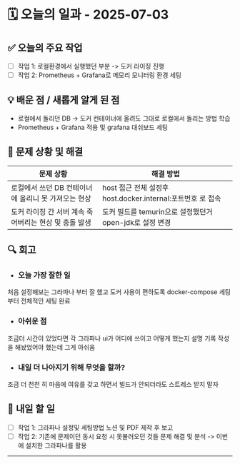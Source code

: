 # 🗓️ 오늘의 일과 - 2025-07-03

## ✅ 오늘의 주요 작업
- [ ] 작업 1: 로컬환경에서 실행했던 부분 -> 도커 라이징 진행
- [ ] 작업 2: Prometheus + Grafana로 메모리 모니터링 환경 세팅

## 💡 배운 점 / 새롭게 알게 된 점
- 로컬에서 돌리던 DB -> 도커 컨테이너에 올려도 그대로 로컬에서 돌리는 방법 학습
-  Prometheus + Grafana 적용 및 grafana 대쉬보드 세팅

## 🧩 문제 상황 및 해결
| 문제 상황                           | 해결 방법                                         |
|---------------------------------|-----------------------------------------------|
| 로컬에서 쓰던 DB 컨테이너에 올리니 못 가져오는 현상  | host 접근 전체 설정후 host.docker.internal:포트번호 로 접속 |
| 도커 라이징 간 서버 계속 죽어버리는 현상 및 충돌 발생 | 도커 빌드를 temurin으로 설정했던거 open-jdk로 설정 변경        |

## 🔍 회고
- ### 오늘 가장 잘한 일
처음 설정해보는 그라파나 부터 잘 했고 도커 사용이 편하도록 docker-compose 세팅부터 전체적인 세팅 완료

- ### 아쉬운 점
조금더 시간이 있었다면 각 그라파나 ui가 어디에 쓰이고 어떻게 했는지 설명 기록 작성을 해놨었어야 했는데 그게 아쉬움

- ### 내일 더 나아지기 위해 무엇을 할까?
조금 더 천천 히 마음에 여유를 갖고 하면서 빌드가 안되더라도 스트레스 받지 말자

## 📌 내일 할 일
- [ ] 작업 1: 그라파나 설정및 세팅방법 노션 및 PDF 제작 후 보고
- [ ] 작업 2: 기존에 문제이던 동시 요청 시 못불러오던 것들 문제 해결 및 분석 -> 이번에 설치한 그라파나를 활용

---

